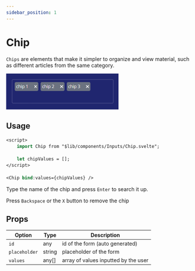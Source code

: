 ```yaml
---
sidebar_position: 1
---
```


# Chip

`Chips` are elements that make it simpler to organize and view material, such as different articles from the same category.

![](./assets/chip.png)

## Usage

```sv
<script>
	import Chip from "$lib/components/Inputs/Chip.svelte";
	
	let chipValues = [];
</script>

<Chip bind:values={chipValues} />
```

Type the name of the chip and press `Enter` to search it up.

Press `Backspace` or the `X` button to remove the chip

## Props

| Option | Type | Description |
| ------ | ---- | ----------- |
| `id` | any | id of the form (auto generated) |
| `placeholder` | string | placeholder of the form |
| `values` | any[] | array of values inputted by the user |